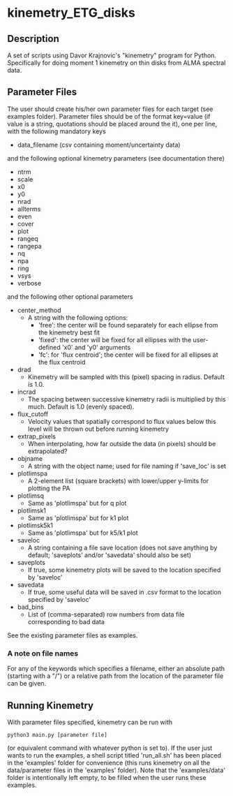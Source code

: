 # kinemetry_ETG_disks
## Description
A set of scripts using Davor Krajnovic's "kinemetry" program for Python. Specifically for doing moment 1 kinemetry on thin disks from ALMA spectral data.

## Parameter Files
The user should create his/her own parameter files for each target (see examples folder). Parameter files should be of the format key=value (if value is a string, quotations should be placed around the it), one per line, with the following mandatory keys
- data_filename (csv containing moment/uncertainty data)

and the following optional kinemetry parameters (see documentation there)
- ntrm
- scale
- x0
- y0
- nrad
- allterms
- even
- cover
- plot
- rangeq
- rangepa
- nq
- npa
- ring
- vsys
- verbose

and the following other optional parameters
- center_method
    - A string with the following options:
        - 'free': the center will be found separately for each ellipse from the kinemetry best fit
        - 'fixed': the center will be fixed for all ellipses with the user-defined 'x0' and 'y0' arguments
        - 'fc': for 'flux centroid'; the center will be fixed for all ellipses at the flux centroid
- drad
    - Kinemetry will be sampled with this (pixel) spacing in radius. Default is 1.0.
- incrad
    - The spacing between successive kinemetry radii is multiplied by this much. Default is 1.0 (evenly spaced).
- flux_cutoff
    - Velocity values that spatially correspond to flux values below this level will be thrown out before running kinemetry
- extrap_pixels
    - When interpolating, how far outside the data (in pixels) should be extrapolated?
- objname
    - A string with the object name; used for file naming if 'save_loc' is set
- plotlimspa
    - A 2-element list (square brackets) with lower/upper y-limits for plotting the PA
- plotlimsq
    - Same as 'plotlimspa' but for q plot
- plotlimsk1
    - Same as 'plotlimspa' but for k1 plot
- plotlimsk5k1
    - Same as 'plotlimspa' but for k5/k1 plot
- saveloc
    - A string containing a file save location (does not save anything by default; 'saveplots' and/or 'savedata' should also be set)
- saveplots
    - If true, some kinemetry plots will be saved to the location specified by 'saveloc'
- savedata
    - If true, some useful data will be saved in .csv format to the location specified by 'saveloc'
- bad_bins
    - List of (comma-separated) row numbers from data file corresponding to bad data

See the existing parameter files as examples.

### A note on file names
For any of the keywords which specifies a filename, either an absolute path (starting with a "/") or a relative path from the location of the parameter file can be given.

## Running Kinemetry
With parameter files specified, kinemetry can be run with
```
python3 main.py [parameter file]
```
(or equivalent command with whatever python is set to). If the user just wants to run the examples, a shell script titled 'run_all.sh' has been placed in the 'examples' folder for convenience (this runs kinemetry on all the data/parameter files in the 'examples' folder). Note that the 'examples/data' folder is intentionally left empty, to be filled when the user runs these examples.
